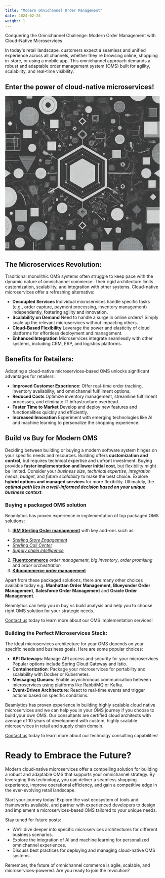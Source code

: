 ```yaml
---
title: "Modern Omnichannel Order Management"
date: 2024-02-25
weight: 1
---
```



Conquering the Omnichannel Challenge: Modern Order Management with Cloud-Native Microservices

In today's retail landscape, customers expect a seamless and unified experience across all channels, whether they're browsing online, shopping in-store, or using a mobile app. This omnichannel approach demands a robust and adaptable order management system (OMS) built for agility, scalability, and real-time visibility. 

## Enter the power of cloud-native microservices!

<img src="/images/modern_oms.jpg" alt="Modern Microservices based OMS" width="500"/>

## The Microservices Revolution:

Traditional monolithic OMS systems often struggle to keep pace with the dynamic nature of omnichannel commerce. Their rigid architecture limits customization, scalability, and integration with other systems. Cloud-native microservices offer a refreshing alternative:
* **Decoupled Services** Individual microservices handle specific tasks (e.g., order capture, payment processing, inventory management) independently, fostering agility and innovation.
* **Scalability on Demand** Need to handle a surge in online orders? Simply scale up the relevant microservices without impacting others.
* **Cloud-Based Flexibility** Leverage the power and elasticity of cloud platforms for effortless deployment and management.
* **Enhanced Integration** Microservices integrate seamlessly with other systems, including CRM, ERP, and logistics platforms.

## Benefits for Retailers:

Adopting a cloud-native microservices-based OMS unlocks significant advantages for retailers:
* **Improved Customer Experience:** Offer real-time order tracking, inventory availability, and omnichannel fulfillment options.
* **Reduced Costs** Optimize inventory management, streamline fulfillment processes, and eliminate IT infrastructure overhead.
* **Faster Time to Market** Develop and deploy new features and functionalities quickly and efficiently.
* **Increased Innovation** Experiment with emerging technologies like AI and machine learning to personalize the shopping experience.

## Build vs Buy for Modern OMS
Deciding between building or buying a modern software system hinges on your specific needs and resources. Building offers **customization and control**, but requires technical expertise and upfront investment. Buying provides **faster implementation and lower initial cost**, but flexibility might be limited. Consider your _business size_, _technical expertise_, _integration needs_, _budget_, and _future scalability_ to make the best choice. Explore **hybrid options and managed services** for more flexibility. Ultimately, the ***optimal path lies in a well-informed decision based on your unique business context***.

### Buying a packaged OMS solution

Beamlytics has proven experience in implementation of top packaged OMS solutions:
1. [**IBM Sterling Order management**](https://www.ibm.com/products/order-management) with key add-ons such as
  * [_Sterling Store Engagement_](https://www.ibm.com/products/order-management/addons/store-engagement)
  * [*Sterling Call Center*](https://www.ibm.com/products/order-management/addons/call-center)
  * [_Supply chain intelligence_](https://www.ibm.com/products/order-management/addons/supply-chain-intelligence)
2. [**Fluentcommerce**](https://fluentcommerce.com/product/) *order management*, *big inventory*, *order promising* and *order orchestration*
3. [**Kibocommerce order management**](https://kibocommerce.com/products/order-management/)

Apart from these packaged solutions, there are many other choices available today e.g. **Manhattan Order Management**, **Blueyonder Order Management**, **Salesforce Order Management** and **Oracle Order Management**. 

Beamlytics can help you in buy vs build analysis and help you to choose right OMS solution for your strategic needs.

[Contact us](/contact?ref="OMS") today to learn more about our OMS implementation services!

### Building the Perfect Microservices Stack:

The ideal microservices architecture for your OMS depends on your specific needs and business goals. Here are some popular choices:
* **API Gateways**: Manage API access and security for your microservices. Popular options include Spring Cloud Gateway and Istio.
* **Containerization**: Package your microservices for portability and scalability with Docker or Kubernetes.
* **Messaging Queues**: Enable asynchronous communication between microservices using platforms like RabbitMQ or Kafka.
* **Event-Driven Architecture**: React to real-time events and trigger actions based on specific conditions.

Beamlytics has proven experience in building highly scalable cloud native microservices and we can help you in your OMS journey if you choose to build your own OMS. Our consultants are certified cloud architects with average of 10 years of development with custom, highly scalable microservices in retail and supply chain domain.

[Contact us](/contact?ref="consulting") today to learn more about our technolgy consulting capabilities!


# Ready to Embrace the Future?

Modern cloud-native microservices offer a compelling solution for building a robust and adaptable OMS that supports your omnichannel strategy. By leveraging this technology, you can deliver a seamless shopping experience, improve operational efficiency, and gain a competitive edge in the ever-evolving retail landscape.

Start your journey today! Explore the vast ecosystem of tools and frameworks available, and partner with experienced developers to design and implement a microservices-based OMS tailored to your unique needs.

Stay tuned for future posts:
* We'll dive deeper into specific microservices architectures for different business scenarios.
* Explore the integration of AI and machine learning for personalized omnichannel experiences.
* Discuss best practices for deploying and managing cloud-native OMS systems.

Remember, the future of omnichannel commerce is agile, scalable, and microservices-powered. Are you ready to join the revolution?